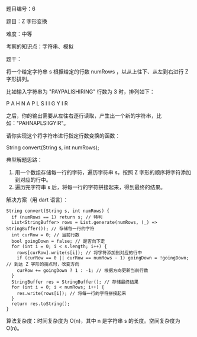 题目编号：6

题目：Z 字形变换

难度：中等

考察的知识点：字符串、模拟

题干：

将一个给定字符串 s 根据给定的行数 numRows ，以从上往下、从左到右进行 Z 字形排列。

比如输入字符串为 "PAYPALISHIRING" 行数为 3 时，排列如下：

P   A   H   N
A P L S I I G
Y   I   R

之后，你的输出需要从左往右逐行读取，产生出一个新的字符串，比如："PAHNAPLSIIGYIR"。

请你实现这个将字符串进行指定行数变换的函数：

String convert(String s, int numRows);

典型解题思路：

1. 用一个数组存储每一行的字符，遍历字符串 s，按照 Z 字形的顺序将字符添加到对应的行中。
2. 遍历完字符串 s 后，将每一行的字符拼接起来，得到最终的结果。

解决方案（用 dart 语言）：

```
String convert(String s, int numRows) {
  if (numRows == 1) return s; // 特判
  List<StringBuffer> rows = List.generate(numRows, (_) => StringBuffer()); // 存储每一行的字符
  int curRow = 0; // 当前行数
  bool goingDown = false; // 是否向下走
  for (int i = 0; i < s.length; i++) {
    rows[curRow].write(s[i]); // 将字符添加到对应的行中
    if (curRow == 0 || curRow == numRows - 1) goingDown = !goingDown; // 到达 Z 字形的拐点时，改变方向
    curRow += goingDown ? 1 : -1; // 根据方向更新当前行数
  }
  StringBuffer res = StringBuffer(); // 存储最终结果
  for (int i = 0; i < numRows; i++) {
    res.write(rows[i]); // 将每一行的字符拼接起来
  }
  return res.toString();
}
```

算法复杂度：时间复杂度为 O(n)，其中 n 是字符串 s 的长度。空间复杂度为 O(n)。
